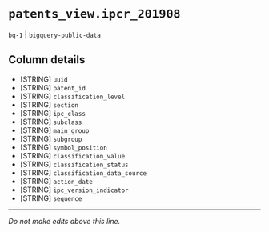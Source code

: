 # `patents_view.ipcr_201908`
`bq-1` | `bigquery-public-data`

## Column details
* [STRING]    `uuid`
* [STRING]    `patent_id`
* [STRING]    `classification_level`
* [STRING]    `section`
* [STRING]    `ipc_class`
* [STRING]    `subclass`
* [STRING]    `main_group`
* [STRING]    `subgroup`
* [STRING]    `symbol_position`
* [STRING]    `classification_value`
* [STRING]    `classification_status`
* [STRING]    `classification_data_source`
* [STRING]    `action_date`
* [STRING]    `ipc_version_indicator`
* [STRING]    `sequence`

-------------------------------------------------------------------------------
*Do not make edits above this line.*
